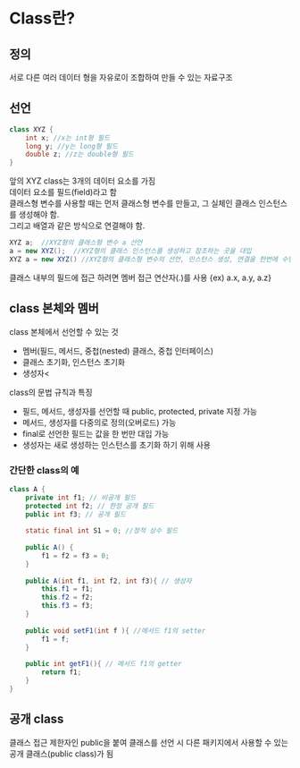 # Class란?
## 정의
서로 다른 여러 데이터 형을 자유로이 조합하여 만들 수 있는 자료구조
## 선언
```java
class XYZ {
    int x; //x는 int형 필드
    long y; //y는 long형 필드
    double z; //z는 double형 필드
}
```
앞의 XYZ class는 3개의 데이터 요소를 가짐 <br>
데이터 요소를 필드(field)라고 함<br>
클래스형 변수를 사용할 때는 먼저 클래스형 변수를 만들고, 그 실체인 클래스 인스턴스를 생성해야 함. <br>
그리고 배열과 같은 방식으로 연결해야 함.
```java
XYZ a;  //XYZ형의 클래스형 변수 a 선언
a = new XYZ();  //XYZ형의 클래스 인스턴스를 생성하고 참조하는 곳을 대입
XYZ a = new XYZ() //XYZ형의 클래스형 변수의 선언, 인스턴스 생성, 연결을 한번에 수행
```
클래스 내부의 필드에 접근 하려면 멤버 접근 연산자(.)를 사용
{ex) a.x, a.y, a.z}

## class 본체와 멤버
class 본체에서 선언할 수 있는 것
- 멤버(필드, 메서드, 중첩(nested) 클래스, 중첩 인터페이스)
- 클래스 초기화, 인스턴스 초기화
- 생성자<

class의 문법 규칙과 특징
- 필드, 메서드, 생성자를 선언할 때 public, protected, private 지정 가능
- 메서드, 생성자를 다중의로 정의(오버로드) 가능
- final로 선언한 필드는 값을 한 번만 대입 가능
- 생성자는 새로 생성하는 인스턴스를 초기화 하기 위해 사용

### 간단한 class의 예
```java
class A {
    private int f1; // 비공개 필드
    protected int f2; // 한정 공개 필드
    public int f3; // 공개 필드
    
    static final int S1 = 0; //정적 상수 필드
    
    public A() {
        f1 = f2 = f3 = 0;
    }
    
    public A(int f1, int f2, int f3){ // 생성자
        this.f1 = f1;
        this.f2 = f2;
        this.f3 = f3;
    }
    
    public void setF1(int f ){ //메서드 f1의 setter
        f1 = f;
    }
    
    public int getF1(){ // 메서드 f1의 getter
        return f1;
    }
}
```

## 공개 class
클래스 접근 제한자인 public을 붙여 클래스를 선언 시 다른 패키지에서 사용할 수 있는 공개 클래스(public class)가 됨

